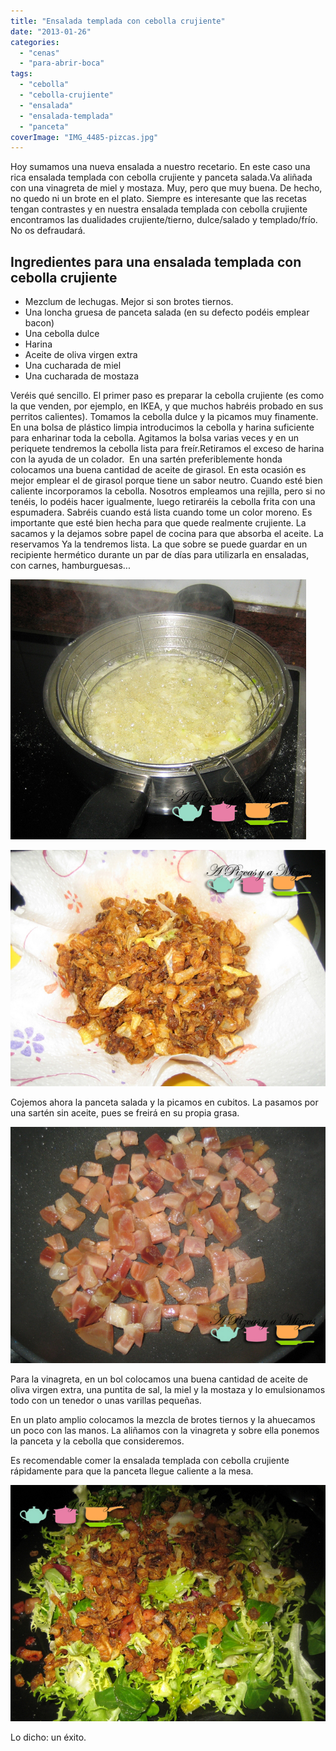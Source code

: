 ```yaml
---
title: "Ensalada templada con cebolla crujiente"
date: "2013-01-26"
categories:
  - "cenas"
  - "para-abrir-boca"
tags:
  - "cebolla"
  - "cebolla-crujiente"
  - "ensalada"
  - "ensalada-templada"
  - "panceta"
coverImage: "IMG_4485-pizcas.jpg"
---
```


Hoy sumamos una nueva ensalada a nuestro recetario. En este caso una rica ensalada templada con cebolla crujiente y panceta salada.Va aliñada con una vinagreta de miel y mostaza. Muy, pero que muy buena. De hecho, no quedo ni un brote en el plato. Siempre es interesante que las recetas tengan contrastes y en nuestra ensalada templada con cebolla crujiente encontramos las dualidades crujiente/tierno, dulce/salado y templado/frío. No os defraudará.

## Ingredientes para una ensalada templada con cebolla crujiente

- Mezclum de lechugas. Mejor si son brotes tiernos.
- Una loncha gruesa de panceta salada (en su defecto podéis emplear bacon)
- Una cebolla dulce
- Harina
- Aceite de oliva virgen extra
- Una cucharada de miel
- Una cucharada de mostaza

Veréis qué sencillo. El primer paso es preparar la cebolla crujiente (es como la que venden, por ejemplo, en IKEA, y que muchos habréis probado en sus perritos calientes). Tomamos la cebolla dulce y la picamos muy finamente. En una bolsa de plástico limpia introducimos la cebolla y harina suficiente para enharinar toda la cebolla. Agitamos la bolsa varias veces y en un periquete tendremos la cebolla lista para freír.Retiramos el exceso de harina con la ayuda de un colador.  En una sartén preferiblemente honda colocamos una buena cantidad de aceite de girasol. En esta ocasión es mejor emplear el de girasol porque tiene un sabor neutro. Cuando esté bien caliente incorporamos la cebolla. Nosotros empleamos una rejilla, pero si no tenéis, lo podéis hacer igualmente, luego retiraréis la cebolla frita con una espumadera. Sabréis cuando está lista cuando tome un color moreno. Es importante que esté bien hecha para que quede realmente crujiente. La sacamos y la dejamos sobre papel de cocina para que absorba el aceite. La reservamos Ya la tendremos lista. La que sobre se puede guardar en un recipiente hermético durante un par de días para utilizarla en ensaladas, con carnes, hamburguesas...

![ensalada templada con cebolla cujiente](images/IMG_4470-pizcas.jpg "ensalada templada con cebolla cujiente (pizcas)")

![ensalada templada con cebolla cujiente](images/IMG_4471-pizcas.jpg "ensalada templada con cebolla cujiente (pizcas)")

Cojemos ahora la panceta salada y la picamos en cubitos. La pasamos por una sartén sin aceite, pues se freirá en su propia grasa.

![ensalada templada con cebolla cujiente](images/IMG_4481-pizcas.jpg "ensalada templada con cebolla cujiente(pizcas)")

Para la vinagreta, en un bol colocamos una buena cantidad de aceite de oliva virgen extra, una puntita de sal, la miel y la mostaza y lo emulsionamos todo con un tenedor o unas varillas pequeñas.

En un plato amplio colocamos la mezcla de brotes tiernos y la ahuecamos un poco con las manos. La aliñamos con la vinagreta y sobre ella ponemos la panceta y la cebolla que consideremos.

Es recomendable comer la ensalada templada con cebolla crujiente rápidamente para que la panceta llegue caliente a la mesa.

![ensalada templada con cebolla cujiente](images/IMG_4485-pizcas.jpg "ensalada templada con cebolla cujiente(pizcas)")

Lo dicho: un éxito.
